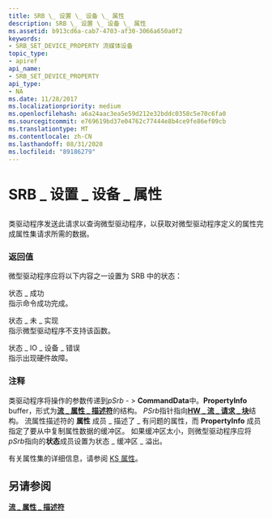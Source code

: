 ```yaml
---
title: SRB \_ 设置 \_ 设备 \_ 属性
description: SRB \_ 设置 \_ 设备 \_ 属性
ms.assetid: b913cd6a-cab7-4703-af30-3066a650a0f2
keywords:
- SRB_SET_DEVICE_PROPERTY 流媒体设备
topic_type:
- apiref
api_name:
- SRB_SET_DEVICE_PROPERTY
api_type:
- NA
ms.date: 11/28/2017
ms.localizationpriority: medium
ms.openlocfilehash: a6a24aac3ea5e59d212e32bddc0358c5e70c6fa0
ms.sourcegitcommit: e769619bd37e04762c77444e8b4ce9fe86ef09cb
ms.translationtype: MT
ms.contentlocale: zh-CN
ms.lasthandoff: 08/31/2020
ms.locfileid: "89186279"
---
```

# <a name="srb_set_device_property"></a>SRB \_ 设置 \_ 设备 \_ 属性


## <span id="ddk_srb_set_device_property_ks"></span><span id="DDK_SRB_SET_DEVICE_PROPERTY_KS"></span>


类驱动程序发送此请求以查询微型驱动程序，以获取对微型驱动程序定义的属性完成属性集请求所需的数据。

### <a name="span-idreturn_valuespanspan-idreturn_valuespanreturn-value"></a><span id="return_value"></span><span id="RETURN_VALUE"></span>返回值

微型驱动程序应将以下内容之一设置为 SRB 中的状态：

<span id="STATUS_SUCCESS"></span><span id="status_success"></span>状态 \_ 成功  
指示命令成功完成。

<span id="STATUS_NOT_IMPLEMENTED"></span><span id="status_not_implemented"></span>状态 \_ 未 \_ 实现  
指示微型驱动程序不支持该函数。

<span id="STATUS_IO_DEVICE_ERROR"></span><span id="status_io_device_error"></span>状态 \_ IO \_ 设备 \_ 错误  
指示出现硬件故障。

### <a name="comments"></a>注释

类驱动程序将操作的参数传递到*pSrb* - &gt; **CommandData**中。**PropertyInfo** buffer，形式为[**流 \_ 属性 \_ 描述符**](/windows-hardware/drivers/ddi/strmini/ns-strmini-_stream_property_descriptor)的结构。 *PSrb*指针指向[**HW \_ 流 \_ 请求 \_ 块**](/windows-hardware/drivers/ddi/strmini/ns-strmini-_hw_stream_request_block)结构。 流属性描述符的 **属性** 成员 \_ 描述了 \_ 有问题的属性，而 **PropertyInfo** 成员指定了要从中复制属性数据的缓冲区。 如果缓冲区太小，则微型驱动程序应将*pSrb*指向的**状态**成员设置为状态 \_ 缓冲区 \_ 溢出。

有关属性集的详细信息，请参阅 [KS 属性](./ks-properties.md)。

## <a name="see-also"></a>另请参阅


[**流 \_ 属性 \_ 描述符**](/windows-hardware/drivers/ddi/strmini/ns-strmini-_stream_property_descriptor)

 

